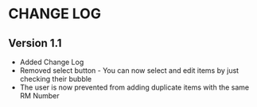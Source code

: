 CHANGE LOG
=========
Version 1.1
------------

  * Added Change Log 
  * Removed select button - You can now select and edit items by just checking their bubble 
  * The user is now prevented from adding duplicate items with the same RM Number
